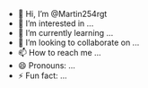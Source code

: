 - 👋 Hi, I’m @Martin254rgt
- 👀 I’m interested in ...
- 🌱 I’m currently learning ...
- 💞️ I’m looking to collaborate on ...
- 📫 How to reach me ...
- 😄 Pronouns: ...
- ⚡ Fun fact: ...

<!---
Martin254rgt/Martin254rgt is a ✨ special ✨ repository because its `README.md` (this file) appears on your GitHub profile.
You can click the Preview link to take a look at your changes.
--->
